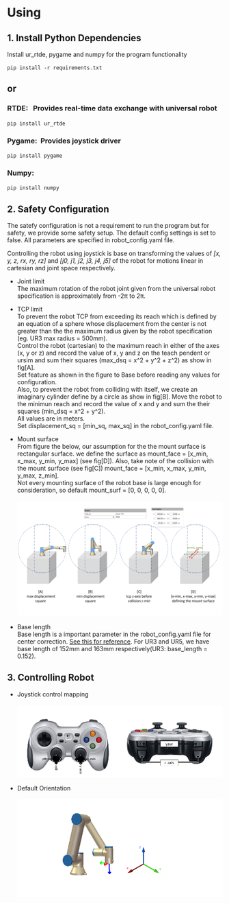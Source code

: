 # Using

## 1. Install Python Dependencies

Install ur_rtde, pygame and numpy for the program functionality

```
pip install -r requirements.txt
```
## or 

### **RTDE**: &nbsp; Provides real-time data exchange with universal robot
```
pip install ur_rtde
```

### **Pygame**:&nbsp; Provides joystick driver

```
pip install pygame
```
### **Numpy**:

```
pip install numpy
```

## 2. Safety Configuration

The satefy configuration is not a requirement to run the program but for safety, we provide some safety setup. The default config settings is set to false. All parameters are specified in robot_config.yaml file. 

Controlling the robot using joystick is base on transforming the values of _[x, y, z, rx, ry, rz]_ and _[j0, j1, j2, j3, j4, j5]_ of the robot for motions linear in cartesian and joint space respectively.


* Joint limit <br />
The maximum rotation of the robot joint given from the universal robot specification is approximately from -2π to 2π.

* TCP limit <br />
To prevent the robot TCP from exceeding its reach which is defined by an equation of a sphere whose displacement from the center is not greater than the the maximum radius given by the robot specification (eg. UR3 max radius = 500mm). <br />
Control the robot (cartesian) to the maximum reach in either of the axes (x, y or z) and record the value of x, y and z on the teach pendent or ursim and sum their squares (max_dsq = x^2 + y^2 + z^2) as show in fig[A]. <br />
Set feature as shown in the figure to Base before reading any values for configuration. <br />
Also, to prevent the robot from colliding with itself, we create an imaginary cylinder define by a circle as show in fig[B]. Move the robot to the minimun reach and record the value of x and y and sum the their squares (min_dsq = x^2 + y^2). <br />
All values are in meters. <br />
Set displacement_sq = [min_sq, max_sq] in the robot_config.yaml file.

* Mount surface <br />
From figure the below, our assumption for the the mount surface is rectangular surface. we define the surface as mount_face = [x_min, x_max, y_min, y_max] (see fig[D]). Also, take note of the collision with the mount surface (see fig[C]) mount_face = [x_min, x_max, y_min, y_max, z_min]. <br />
Not every mounting surface of the robot base is large enough for consideration, so default mount_surf = [0, 0, 0, 0, 0]. <br /> <br />
![safety config steps](https://github.com/sadichel/URJoystickControl/blob/f7052178ef5a7b8d073cd8600b8311b130b951e9/img/robot_config_steps.png?raw=true) 

* Base length <br />
Base length is a important parameter in the robot_config.yaml file for center correction. [See this for reference](https://www.universal-robots.com/media/1803022/5ework.png?width=704&height=731). For UR3 and UR5, we have base length of 152mm and 163mm respectively(UR3: base_length = 0.152).

## 3. Controlling Robot
* Joystick control mapping <br /> <br />
![Joystick control map](https://github.com/sadichel/URJoystickControl/blob/main/img/joystick_control_map.png?raw=true)


* Default Orientation <br /> <br />
![Defaul Orientation](https://github.com/sadichel/URJoystickControl/blob/main/img/default_orientation.png?raw=true)


